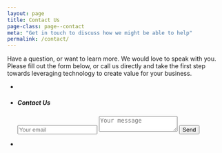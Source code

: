 ```yaml
---
layout: page
title: Contact Us
page-class: page--contact
meta: "Get in touch to discuss how we might be able to help"
permalink: /contact/
---
```


Have a question, or want to learn more. We would love to speak with you. Please fill out the form below, or call us directly and take the first step towards leveraging technology to create value for your business.
<ul class="layout">
    <li class="layout__item  desk-one-third"></li>
    <li class="layout__item  lap-and-up-one-half  desk-one-third">
        <div class="c-newsletter">
            <h5 class="c-newsletter__title">Contact Us</h5>
            <form method="POST" action="http://formspree.io/bo@kikstand.com">
                <input type="email" name="email" placeholder="Your email" class="c-input-text c-newsletter__email  required email">
                <textarea name="message" placeholder="Your message" class="c-input-text c-newsletter__input"></textarea>
                <input type="submit" value="Send" name="send" class="button  btn  c-newsletter__submit"/>
            </form>
        </div>
    </li>
    <li class="layout__item  lap-and-up-one-half  desk-one-third"></li>
</ul>

